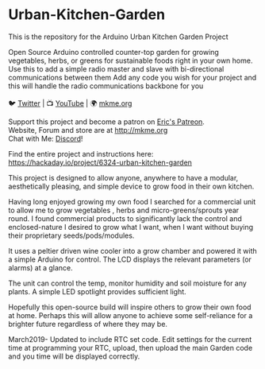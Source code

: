 # Urban-Kitchen-Garden
This is the repository for the Arduino Urban Kitchen Garden Project

Open Source Arduino controlled counter-top garden for growing vegetables, herbs, or greens for sustainable foods right in your own home.
<br>
Use this to add a simple radio master and slave with bi-directional communications between them
Add any code you wish for your project and this will handle the radio communications backbone for you<br>
<br>🐦 <a href="https://twitter.com/mkmeorg">Twitter</a>
| 📺 <a href="https://www.youtube.com/mkmeorg">YouTube</a>
| 🌍 <a href="http://www.mkme.org">mkme.org</a><br>

Support this project and become a patron on <a href="http://mkme.org/patreon">Eric's Patreon</a>.<br>
Website, Forum and store are at http://mkme.org <br>
Chat with Me: <a href="https://discord.gg/j9S4Fgv">Discord</a></b>!



Find the entire project and instructions here:
https://hackaday.io/project/6324-urban-kitchen-garden

This project is designed to allow anyone, anywhere to have a modular, aesthetically pleasing, and simple device to grow food in their own kitchen. 

Having long enjoyed growing my own food I searched for a commercial unit to allow me to grow vegetables , herbs and micro-greens/sprouts year round. I found commercial products to significantly lack the control and enclosed-nature I desired to grow what I want, when I want without buying their proprietary seeds/pods/modules. 

It uses a peltier driven wine cooler into a grow chamber and powered it with a simple Arduino for control. The LCD displays the relevant parameters (or alarms) at a glance. 

The unit can control the temp, monitor humidity and soil moisture for any plants. A simple LED spotlight provides sufficient light. 

Hopefully this open-source build will inspire others to grow their own food at home. Perhaps this will allow anyone to achieve some self-reliance for a brighter future regardless of where they may be.

March2019- Updated to include RTC set code.  Edit settings for the current time at programming your RTC, upload, then upload the main Garden code and you time will be displayed correctly.